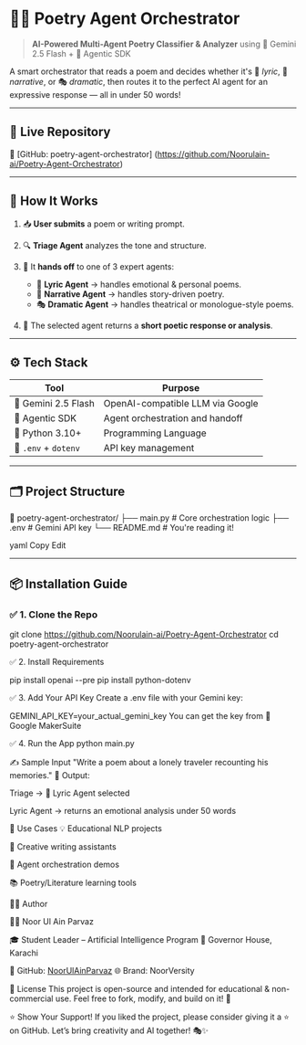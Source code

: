 # 🤖🎶 Poetry Agent Orchestrator

> **AI-Powered Multi-Agent Poetry Classifier & Analyzer** using 🔮 Gemini 2.5 Flash + 🧠 Agentic SDK

A smart orchestrator that reads a poem and decides whether it's 🎵 *lyric*, 📖 *narrative*, or 🎭 *dramatic*, then routes it to the perfect AI agent for an expressive response — all in under 50 words!

---

## 🚀 Live Repository

🔗 [GitHub: poetry-agent-orchestrator]
(https://github.com/Noorulain-ai/Poetry-Agent-Orchestrator)

---

## 🧠 How It Works

1. 📥 **User submits** a poem or writing prompt.

2. 🔍 **Triage Agent** analyzes the tone and structure.

3. 🤝 It **hands off** to one of 3 expert agents:
   - 🎵 **Lyric Agent** → handles emotional & personal poems.
   - 📖 **Narrative Agent** → handles story-driven poetry.
   - 🎭 **Dramatic Agent** → handles theatrical or monologue-style poems.

4. 📝 The selected agent returns a **short poetic response or analysis**.

---

## ⚙️ Tech Stack

| Tool | Purpose |
|------|---------|
| 🔮 Gemini 2.5 Flash | OpenAI-compatible LLM via Google |
| 🧠 Agentic SDK | Agent orchestration and handoff |
| 🐍 Python 3.10+ | Programming Language |
| 📁 `.env` + `dotenv` | API key management |

---

## 🗂️ Project Structure

📁 poetry-agent-orchestrator/
├── main.py # Core orchestration logic
├── .env # Gemini API key
└── README.md # You're reading it!

yaml
Copy
Edit

---

## 📦 Installation Guide



### ✅ 1. Clone the Repo

git clone https://github.com/Noorulain-ai/Poetry-Agent-Orchestrator
cd poetry-agent-orchestrator


✅ 2. Install Requirements

pip install openai --pre
pip install python-dotenv


✅ 3. Add Your API Key
Create a .env file with your Gemini key:

GEMINI_API_KEY=your_actual_gemini_key
You can get the key from 🔗 Google MakerSuite


✅ 4. Run the App
python main.py

✍️ Sample Input
"Write a poem about a lonely traveler recounting his memories."
👀 Output:

Triage → 🎵 Lyric Agent selected

Lyric Agent → returns an emotional analysis under 50 words

🎯 Use Cases
💡 Educational NLP projects

🎨 Creative writing assistants

🧪 Agent orchestration demos

📚 Poetry/Literature learning tools


🧑‍💻 Author

👩‍💻 Noor Ul Ain Parvaz

🎓 Student Leader – Artificial Intelligence Program
📍 Governor House, Karachi

🔗 GitHub: [NoorUlAinParvaz](https://github.com/Noorulain-ai?tab=repositories)
🌐 Brand: NoorVersity

📄 License
This project is open-source and intended for educational & non-commercial use.
Feel free to fork, modify, and build on it! 🚀

⭐ Show Your Support!
If you liked the project, please consider giving it a ⭐ on GitHub.
Let’s bring creativity and AI together! 🎭✨
